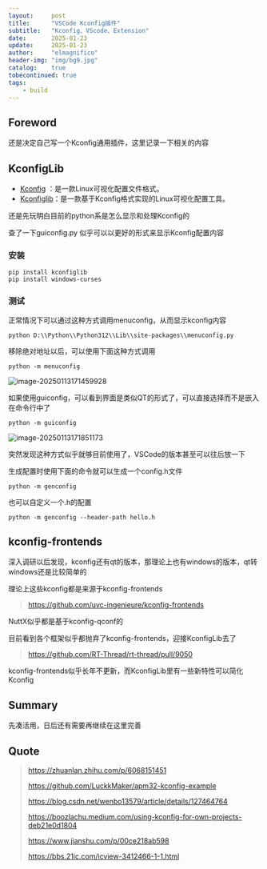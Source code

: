 ```yaml
---
layout:     post
title:      "VSCode Kconfig插件"
subtitle:   "Kconfig、VScode、Extension"
date:       2025-01-23
update:     2025-01-23
author:     "elmagnifico"
header-img: "img/bg9.jpg"
catalog:    true
tobecontinued: true
tags:
    - build
---
```


## Foreword

还是决定自己写一个Kconfig通用插件，这里记录一下相关的内容



## KconfigLib

- [Kconfig](https://www.kernel.org/doc/html/latest/kbuild/kconfig-language.html#introduction) ：是一款Linux可视化配置文件格式。
- [Kconfiglib](https://github.com/ulfalizer/Kconfiglib)：是一款基于Kconfig格式实现的Linux可视化配置工具。

还是先玩明白目前的python系是怎么显示和处理Kconfig的

查了一下guiconfig.py 似乎可以以更好的形式来显示Kconfig配置内容



### 安装

```
pip install kconfiglib
pip install windows-curses
```



### 测试

正常情况下可以通过这种方式调用menuconfig，从而显示kconfig内容

```
python D:\\Python\\Python312\\Lib\\site-packages\\menuconfig.py
```

移除绝对地址以后，可以使用下面这种方式调用

```
python -m menuconfig
```

![image-20250113171459928](https://img.elmagnifico.tech/static/upload/elmagnifico/20250113171500061.png)



如果使用guiconfig，可以看到界面是类似QT的形式了，可以直接选择而不是嵌入在命令行中了

```
python -m guiconfig
```

![image-20250113171851173](https://img.elmagnifico.tech/static/upload/elmagnifico/20250113171851216.png)

突然发现这种方式似乎就够目前使用了，VSCode的版本甚至可以往后放一下



生成配置时使用下面的命令就可以生成一个config.h文件

```
python -m genconfig
```

也可以自定义一个.h的配置

```
python -m genconfig --header-path hello.h
```



## kconfig-frontends

深入调研以后发现，kconfig还有qt的版本，那理论上也有windows的版本，qt转windows还是比较简单的

理论上这些kconfig都是来源于kconfig-frontends

> https://github.com/uvc-ingenieure/kconfig-frontends

NuttX似乎都是基于kconfig-qconf的



目前看到各个框架似乎都抛弃了kconfig-frontends，迎接KconfigLib去了

> https://github.com/RT-Thread/rt-thread/pull/9050

kconfig-frontends似乎长年不更新，而KconfigLib里有一些新特性可以简化Kconfig



## Summary

先凑活用，日后还有需要再继续在这里完善



## Quote

> https://zhuanlan.zhihu.com/p/6068151451
>
> https://github.com/LuckkMaker/apm32-kconfig-example
>
> https://blog.csdn.net/wenbo13579/article/details/127464764
>
> https://boozlachu.medium.com/using-kconfig-for-own-projects-deb21e0d1804
>
> https://www.jianshu.com/p/00ce218ab598
>
> https://bbs.21ic.com/icview-3412466-1-1.html


